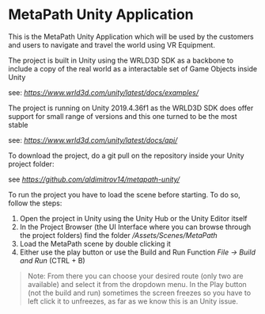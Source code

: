 # MetaPath Unity Application

This is the MetaPath Unity Application which will be used by the customers and users to navigate and travel the world using VR Equipment.


The project is built in Unity using the WRLD3D SDK as a backbone to include a copy of the real world as a interactable set of Game Objects inside Unity

see: *https://www.wrld3d.com/unity/latest/docs/examples/*


 The project is running on Unity 2019.4.36f1 as the WRLD3D SDK does offer support for small range of versions and this one turned to be the most stable
 
 see: *https://www.wrld3d.com/unity/latest/docs/api/*
 
 
 To download the project, do a git pull on the repository inside your Unity project folder:
 
 see *https://github.com/aldimitrov14/metapath-unity/*
 
 
 To run the project you have to load the scene before starting. To do so, follow the steps:
 
 1. Open the project in Unity using the Unity Hub or the Unity Editor itself
 2. In the Project Browser (the UI Interface where you can browse through the project folders) find the folder */Assets/Scenes/MetaPath*
 3. Load the MetaPath scene by double clicking it
 4. Either use the play button or use the Build and Run Function *File -> Build and Run* (CTRL + B)
 
>Note: From there you can choose your desired route (only two are available) and select it from the dropdown menu. In the Play button (not the build and run) sometimes the screen freezes so you have to left click it to unfreezes, as far as we know this is an Unity issue. 
 
